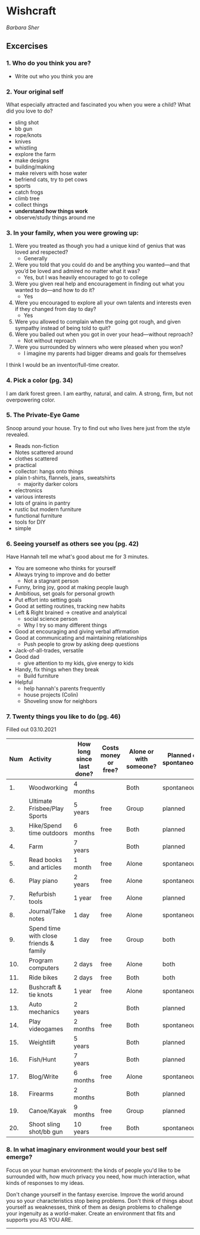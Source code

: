 # Wishcraft

_Barbara Sher_

## Excercises

### 1. Who do you think you are?

- Write out who you think you are

### 2. Your original self

What especially attracted and fascinated you when you were a child? What did you love to do?

- sling shot
- bb gun
- rope/knots
- knives
- whistling
- explore the farm
- make designs
- building/making
- make reivers with hose water
- befriend cats, try to pet cows
- sports
- catch frogs
- climb tree
- collect things
- **understand how things work**
- observe/study things around me  

### 3. In your family, when you were growing up:

1.  Were you treated as though you had a unique kind of genius that was loved and respected?
    - Generally
2.  Were you told that you could do and be anything you wanted—and that you’d be loved and admired no matter what it was?
    - Yes, but I was heavily encouraged to go to college
3.  Were you given real help and encouragement in finding out what you wanted to do—and how to do it?
    - Yes
4.  Were you encouraged to explore all your own talents and interests even if they changed from day to day?
    - Yes
5.  Were you allowed to complain when the going got rough, and given sympathy instead of being told to quit?
6.  Were you bailed out when you got in over your head—without reproach?
    - Not without reproach
7.  Were you surrounded by winners who were pleased when you won?
    - I imagine my parents had bigger dreams and goals for themselves

I think I would be an inventor/full-time creator.

### 4. Pick a color (pg. 34)

I am dark forest green. I am earthy, natural, and calm. A strong, firm, but not overpowering color.

### 5. The Private-Eye Game

Snoop around your house. Try to find out who lives here just from the style revealed.

- Reads non-fiction
- Notes scattered around
- clothes scattered
- practical
- collector: hangs onto things
- plain t-shirts, flannels, jeans, sweatshirts
  - majority darker colors
- electronics
- various interests
- lots of grains in pantry
- rustic but modern furniture
- functional furniture
- tools for DIY
- simple

### 6. Seeing yourself as others see you (pg. 42)

Have Hannah tell me what's good about me for 3 minutes.

- You are someone who thinks for yourself
- Always trying to improve and do better
  - Not a stagnant person
- Funny, bring joy, good at making people laugh
- Ambitious, set goals for personal growth
- Put effort into setting goals
- Good at setting routines, tracking new habits
- Left & Right brained -> creative and analytical
  - social science person
  - Why I try so many different things
- Good at encouraging and giving verbal affirmation
- Good at communicating and maintaining relationships
  - Push people to grow by asking deep questions
- Jack-of-all-trades, versatile
- Good dad
  - give attention to my kids, give energy to kids
- Handy, fix things when they break
  - Build furniture
- Helpful
  - help hannah's parents frequently
  - house projects (Colin)
  - Shoveling snow for neighbors

### 7. Twenty things you like to do (pg. 46)

Filled out 03.10.2021

| Num | Activity | How long since last done? | Costs money or free? | Alone or with someone? | Planned or spontaneous? | Job related? | Physical risk? | Fast or slow-paced? | Mind, body or spiritual? |
| :-- | :-- | --- | --- | --- | --- | --- | --- | --- | --- |
| 1. | Woodworking | 4 months | $$$$ | Both | spontaneous | No | Yes |  |  |
| 2. | Ultimate Frisbee/Play Sports | 5 years | free | Group | planned | No | Yes |  |  |
| 3. | Hike/Spend time outdoors | 6 months | free | Both | planned | No | No |  |  |
| 4. | Farm | 7 years | $$$$ | Both | planned | No | Yes |  |  |
| 5. | Read books and articles | 1 month | free | Alone | spontaneous | No | No |  |  |
| 6. | Play piano | 2 years | free | Alone | spontaneous | No | No |  |  |
| 7. | Refurbish tools | 1 year | free | Alone | planned | No | No |  |  |
| 8. | Journal/Take notes | 1 day | free | Alone | spontaneous | No | No |  |  |
| 9. | Spend time with close friends & family | 1 day | free | Group | both | No | No |  |  |
| 10. | Program computers | 2 days | free | Alone | both | Yes | No |  |  |
| 11. | Ride bikes | 2 days | free | Both | both | No | Yes |  |  |
| 12. | Bushcraft & tie knots | 1 year | free | Alone | spontaneous | No | Yes |  |  |
| 13. | Auto mechanics | 2 years | $$$$ | Both | planned | No | Yes |  |  |
| 14. | Play videogames | 2 months | free | Both | spontaneous | No | No |  |  |
| 15. | Weightlift | 5 years | $$$$ | Both | planned | No | Yes |  |  |
| 16. | Fish/Hunt | 7 years | $$$$ | Both | planned | No | No |  |  |
| 17. | Blog/Write | 6 months | free | Alone | spontaneous | No | No |  |  |
| 18. | Firearms | 2 months | $$$$ | Both | planned | No | Yes |  |  |
| 19. | Canoe/Kayak | 9 months | free | Group | planned | No | Yes |  |  |
| 20. | Shoot sling shot/bb gun | 10 years | free | Both | spontaneous | No | Yes |  |  |

### 8. In what imaginary environment would your best self emerge?

Focus on your human environment: the kinds of people you'd like to be surrounded with, how much privacy you need, how much interaction, what kinds of responses to my ideas.

Don't change yourself in the fantasy exercise. Improve the world around you so your characteristics stop being problems. Don't think of things about yourself as weaknesses, think of them as design problems to challenge your ingenuity as a world-maker. Create an environment that fits and supports you AS YOU ARE.

---

